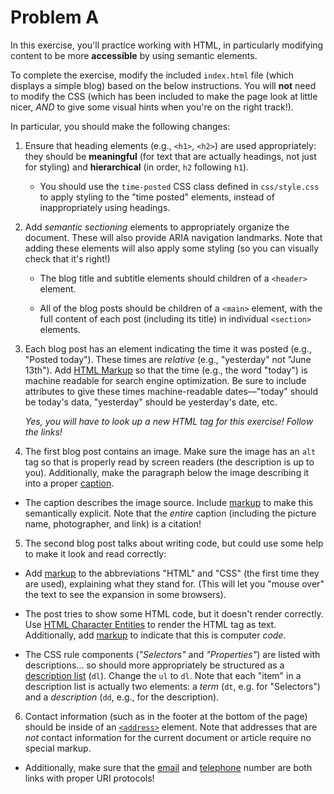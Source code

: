 # Problem A

In this exercise, you'll practice working with HTML, in particularly modifying content to be more **accessible** by using semantic elements.

To complete the exercise, modify the included `index.html` file (which displays a simple blog) based on the below instructions. You will **not** need to modify the CSS (which has been included to make the page look at little nicer, _AND_ to give some visual hints when you're on the right track!).

In particular, you should make the following changes:

1. Ensure that heading elements (e.g., `<h1>`, `<h2>`) are used appropriately: they should be **meaningful** (for text that are actually headings, not just for styling) and **hierarchical** (in order, `h2` following `h1`).

    - You should use the `time-posted` CSS class defined in `css/style.css` to apply styling to the "time posted" elements, instead of inappropriately using headings.

2. Add _semantic sectioning_ elements to appropriately organize the document. These will also provide ARIA navigation landmarks. Note that adding these elements will also apply some styling (so you can visually check that it's right!)

    - The blog title and subtitle elements should children of a `<header>` element.

    - All of the blog posts should be children of a `<main>` element, with the full content of each post (including its title) in individual `<section>` elements.

3. Each blog post has an element indicating the time it was posted (e.g., "Posted today"). These times are _relative_ (e.g., "yesterday" not "June 13th"). Add [HTML Markup](https://css-tricks.com/time-element/) so that the time (e.g., the word "today") is machine readable for search engine optimization. Be sure to include attributes to give these times machine-readable dates&mdash;"today" should be today's data, "yesterday" should be yesterday's date, etc.

    _Yes, you will have to look up a new HTML tag for this exercise! Follow the links!_

4. The first blog post contains an image. Make sure the image has an `alt` tag so that is properly read by screen readers (the description is up to you). Additionally, make the paragraph below the image describing it into a proper [caption](https://developer.mozilla.org/en-US/docs/Web/HTML/Element/figcaption).

  - The caption describes the image source. Include [markup](https://developer.mozilla.org/en-US/docs/Web/HTML/Element/cite) to make this semantically explicit. Note that the _entire_ caption (including the picture name, photographer, and link) is a citation!

5. The second blog post talks about writing code, but could use some help to make it look and read correctly:

  - Add [markup](https://developer.mozilla.org/en-US/docs/Web/HTML/Element/abbr) to the abbreviations "HTML" and "CSS" (the first time they are used), explaining what they stand for. (This will let you "mouse over" the text to see the expansion in some browsers).

  - The post tries to show some HTML code, but it doesn't render correctly. Use [HTML Character Entities](https://developer.mozilla.org/en-US/docs/Glossary/Entity) to render the HTML tag as text. Additionally, add [markup](https://developer.mozilla.org/en-US/docs/Web/HTML/Element/code) to indicate that this is computer _code_.

  - The CSS rule components (_"Selectors"_ and _"Properties"_) are listed with descriptions... so should more appropriately be structured as a [description list](https://developer.mozilla.org/en-US/docs/Learn/HTML/Howto/Define_terms_with_HTML#How_to_build_a_description_list) (`dl`). Change the `ul` to `dl`. Note that each "item" in a description list is actually two elements: a _term_ (`dt`, e.g. for "Selectors") and a _description_ (`dd`, e.g., for the description).

6. Contact information (such as in the footer at the bottom of the page) should be inside of an [`<address>`](https://developer.mozilla.org/en-US/docs/Web/HTML/Element/address) element. Note that addresses that are _not_ contact information for the current document or article require no special markup.

  - Additionally, make sure that the [email](https://css-tricks.com/snippets/html/mailto-links/) and [telephone](https://css-tricks.com/the-current-state-of-telephone-links/) number are both links with proper URI protocols!
